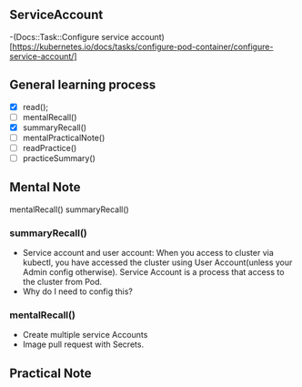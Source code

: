 ## ServiceAccount 
-(Docs::Task::Configure service account) [https://kubernetes.io/docs/tasks/configure-pod-container/configure-service-account/]
 ## General learning process 
 - [x] read();
 - [ ] mentalRecall()
 - [x] summaryRecall()
 - [ ] mentalPracticalNote()
 - [ ] readPractice()
 - [ ] practiceSummary()

## Mental Note 
mentalRecall() summaryRecall()

### summaryRecall()
- Service account and user account: When you access to cluster via kubectl, you have accessed the cluster using User Account(unless your Admin config otherwise). Service Account is a process that access to the cluster from Pod.
- Why do I need to config this?

### mentalRecall()
- Create multiple service Accounts
- Image pull request with Secrets.
## Practical Note
